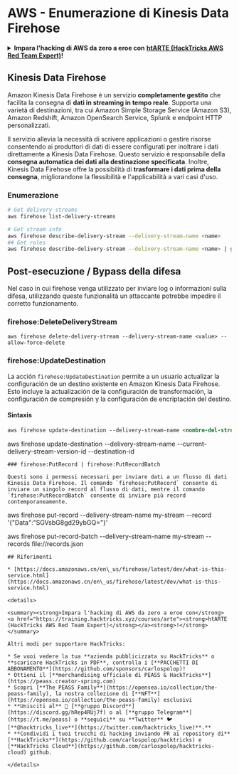 # AWS - Enumerazione di Kinesis Data Firehose

<details>

<summary><strong>Impara l'hacking di AWS da zero a eroe con</strong> <a href="https://training.hacktricks.xyz/courses/arte"><strong>htARTE (HackTricks AWS Red Team Expert)</strong></a><strong>!</strong></summary>

Altri modi per supportare HackTricks:

* Se vuoi vedere la tua **azienda pubblicizzata su HackTricks** o **scaricare HackTricks in PDF** Controlla i [**PIANI DI ABBONAMENTO**](https://github.com/sponsors/carlospolop)!
* Ottieni il [**merchandising ufficiale di PEASS & HackTricks**](https://peass.creator-spring.com)
* Scopri [**The PEASS Family**](https://opensea.io/collection/the-peass-family), la nostra collezione di [**NFT esclusivi**](https://opensea.io/collection/the-peass-family)
* **Unisciti al** 💬 [**gruppo Discord**](https://discord.gg/hRep4RUj7f) o al [**gruppo Telegram**](https://t.me/peass) o **seguici** su **Twitter** 🐦 [**@hacktricks_live**](https://twitter.com/hacktricks_live)**.**
* **Condividi i tuoi trucchi di hacking inviando PR ai** [**HackTricks**](https://github.com/carlospolop/hacktricks) e [**HackTricks Cloud**](https://github.com/carlospolop/hacktricks-cloud) github repos.

</details>

## Kinesis Data Firehose

Amazon Kinesis Data Firehose è un servizio **completamente gestito** che facilita la consegna di **dati in streaming in tempo reale**. Supporta una varietà di destinazioni, tra cui Amazon Simple Storage Service (Amazon S3), Amazon Redshift, Amazon OpenSearch Service, Splunk e endpoint HTTP personalizzati.

Il servizio allevia la necessità di scrivere applicazioni o gestire risorse consentendo ai produttori di dati di essere configurati per inoltrare i dati direttamente a Kinesis Data Firehose. Questo servizio è responsabile della **consegna automatica dei dati alla destinazione specificata**. Inoltre, Kinesis Data Firehose offre la possibilità di **trasformare i dati prima della consegna**, migliorandone la flessibilità e l'applicabilità a vari casi d'uso.

### Enumerazione
```bash
# Get delivery streams
aws firehose list-delivery-streams

# Get stream info
aws firehose describe-delivery-stream --delivery-stream-name <name>
## Get roles
aws firehose describe-delivery-stream --delivery-stream-name <name> | grep -i RoleARN
```
## Post-esecuzione / Bypass della difesa

Nel caso in cui firehose venga utilizzato per inviare log o informazioni sulla difesa, utilizzando queste funzionalità un attaccante potrebbe impedire il corretto funzionamento.

### firehose:DeleteDeliveryStream
```
aws firehose delete-delivery-stream --delivery-stream-name <value> --allow-force-delete
```
### firehose:UpdateDestination

La acción `firehose:UpdateDestination` permite a un usuario actualizar la configuración de un destino existente en Amazon Kinesis Data Firehose. Esto incluye la actualización de la configuración de transformación, la configuración de compresión y la configuración de encriptación del destino.

#### Sintaxis

```html
aws firehose update-destination --delivery-stream-name <nombre-del-stream> --current-delivery-stream-version-id <id-de-version-actual> --destination-id <id-del-destino> --s3-destination-update <configuración-de-actualización-de-destino-s3> --extended-s3-destination-update <configuración-de-actualización-de-destino-s3-extendido> --redshift-destination-update <configuración-de-actualización-de-destino-redshift> --elasticsearch-destination-update <configuración-de-actualización-de-destino-elasticsearch> --splunk-destination-update <configuración-de-actualización-de-destino-splunk> --http-destination-update <configuración-de-actualización-de-destino-http> --open-xray-destination-update <configuración-de-actualización-de-destino-open-xray> --cloudwatch-logs-destination-update <configuración-de-actualización-de-destino-cloudwatch-logs> --http-endpoint-configuration <configuración-de-extremo-http> --vpc-configuration-update <configuración-de-actualización-de-vpc> --processing-configuration-update <configuración-de-actualización-de-procesamiento> --extended-s3-destination-update <configuración-de-actualización-de-destino-s3-extendido> --extended-s3-destination-update <configuración-de-actualización-de-destino-s3-extendido> --extended-s3-destination-update <configuración-de-actualización-de-destino-s3-extendido> --extended-s3-destination-update <configuración-de-actualización-de-destino-s3-extendido> --extended-s3-destination-update <configuración-de-actualización-de-destino-s3-extendido> --extended-s3-destination-update <configuración-de-actualización-de-destino-s3-extendido> --extended-s3-destination-update <configuración-de-actualización-de-destino-s3-extendido> --extended-s3-destination-update <configuración-de-actualización-de-destino-s3-extendido> --extended-s3-destination-update <configuración-de-actualización-de-destino-s3-extendido> --extended-s3-destination-update <configuración-de-actualización-de-destino-s3-extendido> --extended-s3-destination-update <configuración-de-actualización-de-destino-s3-extendido> --extended-s3-destination-update <configuración-de-actualización-de-destino-s3-extendido> --extended-s3-destination-update <configuración-de-actualización-de-destino-s3-extendido> --extended-s3-destination-update <configuración-de-actualización-de-destino-s3-extendido> --extended-s3-destination-update <configuración-de-actualización-de-destino-s3-extendido> --extended-s3-destination-update <configuración-de-actualización-de-destino-s3-extendido> --extended-s3-destination-update <configuración-de-actualización-de-destino-s3-extendido> --extended-s3-destination-update <configuración-de-actualización-de-destino-s3-extendido> --extended-s3-destination-update <configuración-de-actualización-de-destino-s3-extendido> --extended-s3-destination-update <configuración-de-actualización-de-destino-s3-extendido> --extended-s3-destination-update <configuración-de-actualización-de-destino-s3-extendido> --extended-s3-destination-update <configuración-de-actualización-de-destino-s3-extendido> --extended-s3-destination-update <configuración-de-actualización-de-destino-s3-extendido> --extended-s3-destination-update <configuración-de-actualización-de-destino-s3-extendido> --extended-s3-destination-update <configuración-de-actualización-de-destino-s3-extendido> --extended-s3-destination-update <configuración-de-actualización-de-destino-s3-extendido> --extended-s3-destination-update <configuración-de-actualización-de-destino-s3-extendido> --extended-s3-destination-update <configuración-de-actualización-de-destino-s3-extendido> --extended-s3-destination-update <configuración-de-actualización-de-destino-s3-extendido> --extended-s3-destination-update <configuración-de-actualización-de-destino-s3-extendido> --extended-s3-destination-update <configuración-de-actualización-de-destino-s3-extendido> --extended-s3-destination-update <configuración-de-actualización-de-destino-s3-extendido> --extended-s3-destination-update <configuración-de-actualización-de-destino-s3-extendido> --extended-s3-destination-update <configuración-de-actualización-de-destino-s3-extendido> --extended-s3-destination-update <configuración-de-actualización-de-destino-s3-extendido> --extended-s3-destination-update <configuración-de-actualización-de-destino-s3-extendido> --extended-s3-destination-update <configuración-de-actualización-de-destino-s3-extendido> --extended-s3-destination-update <configuración-de-actualización-de-destino-s3-extendido> --extended-s3-destination-update <configuración-de-actualización-de-destino-s3-extendido> --extended-s3-destination-update <configuración-de-actualización-de-destino-s3-extendido> --extended-s3-destination-update <configuración-de-actualización-de-destino-s3-extendido> --extended-s3-destination-update <configuración-de-actualización-de-destino-s3-extendido> --extended-s3-destination-update <configuración-de-actualización-de-destino-s3-extendido> --extended-s3-destination-update <configuración-de-actualización-de-destino-s3-extendido> --extended-s3-destination-update <configuración-de-actualización-de-destino-s3-extendido> --extended-s3-destination-update <configuración-de-actualización-de-destino-s3-extendido> --extended-s3-destination-update <configuración-de-actualización-de-destino-s3-extendido> --extended-s3-destination-update <configuración-de-actualización-de-destino-s3-extendido> --extended-s3-destination-update <configuración-de-actualización-de-destino-s3-extendido> --extended-s3-destination-update <configuración-de-actualización-de-destino-s3-extendido> --extended-s3-destination-update <configuración-de-actualización-de-destino-s3-extendido> --extended-s3-destination-update <configuración-de-actualización-de-destino-s3-extendido> --extended-s3-destination-update <configuración-de-actualización-de-destino-s3-extendido> --extended-s3-destination-update <configuración-de-actualización-de-destino-s3-extendido> --extended-s3-destination-update <configuración-de-actualización-de-destino-s3-extendido> --extended-s3-destination-update <configuración-de-actualización-de-destino-s3-extendido> --extended-s3-destination-update <configuración-de-actualización-de-destino-s3-extendido> --extended-s3-destination-update <configuración-de-actualización-de-destino-s3-extendido> --extended-s3-destination-update <configuración-de-actualización-de-destino-s3-extendido> --extended-s3-destination-update <configuración-de-actualización-de-destino-s3-extendido> --extended-s3-destination-update <configuración-de-actualización-de-destino-s3-extendido> --extended-s3-destination-update <configuración-de-actualización-de-destino-s3-extendido> --extended-s3-destination-update <configuración-de-actualización-de-destino-s3-extendido> --extended-s3-destination-update <configuración-de-actualización-de-destino-s3-extendido> --extended-s3-destination-update <configuración-de-actualización-de-destino-s3-extendido> --extended-s3-destination-update <configuración-de-actualización-de-destino-s3-extendido> --extended-s3-destination-update <configuración-de-actualización-de-destino-s3-extendido> --extended-s3-destination-update <configuración-de-actualización-de-destino-s3-extendido> --extended-s3-destination-update <configuración-de-actualización-de-destino-s3-extendido> --extended-s3-destination-update <configuración-de-actualización-de-destino-s3-extendido> --extended-s3-destination-update <configuración-de-actualización-de-destino-s3-extendido> --extended-s3-destination-update <configuración-de-actualización-de-destino-s3-extendido> --extended-s3-destination-update <configuración-de-actualización-de-destino-s3-extendido> --extended-s3-destination-update <configuración-de-actualización-de-destino-s3-extendido> --extended-s3-destination-update <configuración-de-actualización-de-destino-s3-extendido> --extended-s3-destination-update <configuración-de-actualización-de-destino-s3-extendido> --extended-s3-destination-update <configuración-de-actualización-de-destino-s3-extendido> --extended-s3-destination-update <configuración-de-actualización-de-destino-s3-extendido> --extended-s3-destination-update <configuración-de-actualización-de-destino-s3-extendido> --extended-s3-destination-update <configuración-de-actualización-de-destino-s3-extendido> --extended-s3-destination-update <configuración-de-actualización-de-destino-s3-extendido> --extended-s3-destination-update <configuración-de-actualización-de-destino-s3-extendido> --extended-s3-destination-update <configuración-de-actualización-de-destino-s3-extendido> --extended-s3-destination-update <configuración-de-actualización-de-destino-s3-extendido> --extended-s3-destination-update <configuración-de-actualización-de-destino-s3-extendido> --extended-s3-destination-update <configuración-de-actualización-de-destino-s3-extendido> --extended-s3-destination-update <configuración-de-actualización-de-destino-s3-extendido> --extended-s3-destination-update <configuración-de-actualización-de-destino-s3-extendido> --extended-s3-destination-update <configuración-de-actualización-de-destino-s3-extendido> --extended-s3-destination-update <configuración-de-actualización-de-destino-s3-extendido> --extended-s3-destination-update <configuración-de-actualización-de-destino-s3-extendido> --extended-s3-destination-update <configuración-de-actualización-de-destino-s3-extendido> --extended-s3-destination-update <configuración-de-actualización-de-destino-s3-extendido> --extended-s3-destination-update <configuración-de-actualización-de-destino-s3-extendido> --extended-s3-destination-update <configuración-de-actualización-de-destino-s3-extendido> --extended-s3-destination-update <configuración-de-actualización-de-destino-s3-extendido> --extended-s3-destination-update <configuración-de-actualización-de-destino-s3-extendido> --extended-s3-destination-update <configuración-de-actualización-de-destino-s3-extendido> --extended-s3-destination-update <configuración-de-actualización-de-destino-s3-extendido> --extended-s3-destination-update <configuración-de-actualización-de-destino-s3-extendido> --extended-s3-destination-update <configuración-de-actualización-de-destino-s3-extendido> --extended-s3-destination-update <configuración-de-actualización-de-destino-s3-extendido> --extended-s3-destination-update <configuración-de-actualización-de-destino-s3-extendido> --extended-s3-destination-update <configuración-de-actualización-de-destino-s3-extendido> --extended-s3-destination-update <configuración-de-actualización-de-destino-s3-extendido> --extended-s3-destination-update <configuración-de-actualización-de-destino-s3-extendido> --extended-s3-destination-update <configuración-de-actualización-de-destino-s3-extendido> --extended-s3-destination-update <configuración-de-actualización-de-destino-s3-extendido> --extended-s3-destination-update <configuración-de-actualización-de-destino-s3-extendido> --extended-s3-destination-update <configuración-de-actualización-de-destino-s3-extendido> --extended-s3-destination-update <configuración-de-actualización-de-destino-s3-extendido> --extended-s3-destination-update <configuración-de-actualización-de-destino-s3-extendido> --extended-s3-destination-update <configuración-de-actualización-de-destino-s3-extendido> --extended-s3-destination-update <configuración-de-actualización-de-destino-s3-extendido> --extended-s3-destination-update <configuración-de-actualización-de-destino-s3-extendido> --extended-s3-destination-update <configuración-de-actualización-de-destino-s3-extendido> --extended-s3-destination-update <configuración-de-actualización-de-destino-s3-extendido> --extended-s3-destination-update <configuración-de-actualización-de-destino-s3-extendido> --extended-s3-destination-update <configuración-de-actualización-de-destino-s3-extendido> --extended-s3-destination-update <configuración-de-actualización-de-destino-s3-extendido> --extended-s3-destination-update <configuración-de-actualización-de-destino-s3-extendido> --extended-s3-destination-update <configuración-de-actualización-de-destino-s3-extendido> --extended-s3-destination-update <configuración-de-actualización-de-destino-s3-extendido> --extended-s3-destination-update <configuración-de-actualización-de-destino-s3-extendido> --extended-s3-destination-update <configuración-de-actualización-de-destino-s3-extendido> --extended-s3-destination-update <configuración-de-actualización-de-destino-s3-extendido> --extended-s3-destination-update <configuración-de-actualización-de-destino-s3-extendido> --extended-s3-destination-update <configuración-de-actualización-de-destino-s3-extendido> --extended-s3-destination-update <configuración-de-actualización-de-destino-s3-extendido> --extended-s3-destination-update <configuración-de-actualización-de-destino-s3-extendido> --extended-s3-destination-update <configuración-de-actualización-de-destino-s3-extendido> --extended-s3-destination-update <configuración-de-actualización-de-destino-s3-extendido> --extended-s3-destination-update <configuración-de-actualización-de-destino-s3-extendido> --extended-s3-destination-update <configuración-de-actualización-de-destino-s3-extendido> --extended-s3-destination-update <configuración-de-actualización-de-destino-s3-extendido> --extended-s3-destination-update <configuración-de-actualización-de-destino-s3-extendido> --extended-s3-destination-update <configuración-de-actualización-de-destino-s3-extendido> --extended-s3-destination-update <configuración-de-actualización-de-destino-s3-extendido> --extended-s3-destination-update <configuración-de-actualización-de-destino-s3-extendido> --extended-s3-destination-update <configuración-de-actualización-de-destino-s3-extendido> --extended-s3-destination-update <configuración-de-actualización-de-destino-s3-extendido> --extended-s3-destination-update <configuración-de-actualización-de-destino-s3-extendido> --extended-s3-destination-update <configuración-de-actualización-de-destino-s3-extendido>
```
aws firehose update-destination --delivery-stream-name <value> --current-delivery-stream-version-id <value> --destination-id <value>
```
### firehose:PutRecord | firehose:PutRecordBatch

Questi sono i permessi necessari per inviare dati a un flusso di dati Kinesis Data Firehose. Il comando `firehose:PutRecord` consente di inviare un singolo record al flusso di dati, mentre il comando `firehose:PutRecordBatch` consente di inviare più record contemporaneamente.
```
aws firehose put-record --delivery-stream-name my-stream --record '{"Data":"SGVsbG8gd29ybGQ="}'

aws firehose put-record-batch --delivery-stream-name my-stream --records file://records.json
```
## Riferimenti

* [https://docs.amazonaws.cn/en\_us/firehose/latest/dev/what-is-this-service.html](https://docs.amazonaws.cn/en\_us/firehose/latest/dev/what-is-this-service.html)

<details>

<summary><strong>Impara l'hacking di AWS da zero a eroe con</strong> <a href="https://training.hacktricks.xyz/courses/arte"><strong>htARTE (HackTricks AWS Red Team Expert)</strong></a><strong>!</strong></summary>

Altri modi per supportare HackTricks:

* Se vuoi vedere la tua **azienda pubblicizzata su HackTricks** o **scaricare HackTricks in PDF**, controlla i [**PACCHETTI DI ABBONAMENTO**](https://github.com/sponsors/carlospolop)!
* Ottieni il [**merchandising ufficiale di PEASS & HackTricks**](https://peass.creator-spring.com)
* Scopri [**The PEASS Family**](https://opensea.io/collection/the-peass-family), la nostra collezione di [**NFT**](https://opensea.io/collection/the-peass-family) esclusivi
* **Unisciti al** 💬 [**gruppo Discord**](https://discord.gg/hRep4RUj7f) o al [**gruppo Telegram**](https://t.me/peass) o **seguici** su **Twitter** 🐦 [**@hacktricks_live**](https://twitter.com/hacktricks_live)**.**
* **Condividi i tuoi trucchi di hacking inviando PR ai repository di** [**HackTricks**](https://github.com/carlospolop/hacktricks) e [**HackTricks Cloud**](https://github.com/carlospolop/hacktricks-cloud) github.

</details>
